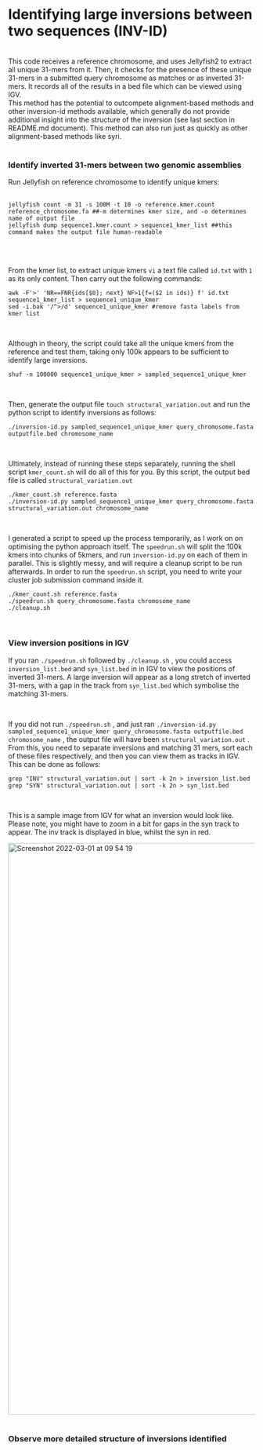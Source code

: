 # Identifying large inversions between two sequences (INV-ID)
<br />
This code receives a reference chromosome, and uses Jellyfish2 to extract all unique 31-mers from it. Then, it checks for the presence of these unique 31-mers in a submitted query chromosome as matches or as inverted 31-mers. It records all of the results in a bed file which can be viewed using IGV.
<br />
This method has the potential to outcompete alignment-based methods and other inversion-id methods available, which generally do not provide additional insight into the structure of the inversion (see last section in README.md document). This method can also run just as quickly as other alignment-based methods like syri. 


<br />
<br />

### Identify inverted 31-mers between two genomic assemblies

Run Jellyfish on reference chromosome to identify unique kmers:
<br />
<br />

```
jellyfish count -m 31 -s 100M -t 10 -o reference.kmer.count reference_chromosome.fa ##-m determines kmer size, and -o determines name of output file
jellyfish dump sequence1.kmer.count > sequence1_kmer_list ##this command makes the output file human-readable
```
<br />
<br />

From the kmer list, to extract unique kmers `vi` a text file called ` id.txt ` with `1` as its only content. Then carry out the following commands:

```
awk -F'>' 'NR==FNR{ids[$0]; next} NF>1{f=($2 in ids)} f' id.txt sequence1_kmer_list > sequence1_unique_kmer
sed -i.bak '/^>/d' sequence1_unique_kmer #remove fasta labels from kmer list
```

<br />

Although in theory, the script could take all the unique kmers from the reference and test them, taking only 100k appears to be sufficient to identify large inversions.

```
shuf -n 100000 sequence1_unique_kmer > sampled_sequence1_unique_kmer
```

<br />

Then, generate the output file `touch structural_variation.out` and run the python script to identify inversions as follows:

```
./inversion-id.py sampled_sequence1_unique_kmer query_chromosome.fasta outputfile.bed chromosome_name
```

<br />

Ultimately, instead of running these steps separately, running the shell script `kmer_count.sh` will do all of this for you. By this script, the output bed file is called `structural_variation.out`

```
./kmer_count.sh reference.fasta 
./inversion-id.py sampled_sequence1_unique_kmer query_chromosome.fasta structural_variation.out chromosome_name
```

<br />

I generated a script to speed up the process temporarily, as I work on on optimising the python approach itself. The `speedrun.sh` will split the 100k kmers into chunks of 5kmers, and run `inversion-id.py` on each of them in parallel. This is slightly messy, and will require a cleanup script to be run afterwards. In order to run the `speedrun.sh` script, you need to write your cluster job submission command inside it.




```
./kmer_count.sh reference.fasta
./speedrun.sh query_chromosome.fasta chromosome_name
./cleanup.sh
```

<br />

### View inversion positions in IGV

If you ran `./speedrun.sh` followed by `./cleanup.sh` , you could access `inversion_list.bed` and `syn_list.bed` in in IGV to view the positions of inverted 31-mers. A large inversion will appear as a long stretch of inverted 31-mers, with a gap in the track from `syn_list.bed` which symbolise the matching 31-mers.

<br />

If you did not run `./speedrun.sh` , and just ran `./inversion-id.py sampled_sequence1_unique_kmer query_chromosome.fasta outputfile.bed chromosome_name` , the output file will have been `structural_variation.out` . From this, you need to separate inversions and matching 31 mers, sort each of these files respectively, and then you can view them as tracks in IGV. This can be done as follows: 

```
grep "INV" structural_variation.out | sort -k 2n > inversion_list.bed
grep "SYN" structural_variation.out | sort -k 2n > syn_list.bed
```


<br />

This is a sample image from IGV for what an inversion would look like. Please note, you might have to zoom in a bit for gaps in the syn track to appear. The inv track is displayed in blue, whilst the syn in red.

<img width="1165" alt="Screenshot 2022-03-01 at 09 54 19" src="https://user-images.githubusercontent.com/92156267/156146772-f78902e7-b12d-4a30-ab6d-9daf512be4d7.png">

<br />
<br />

### Observe more detailed structure of inversions identified

